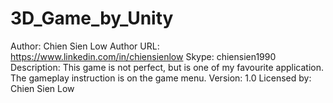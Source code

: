 # 3D_Game_by_Unity
Author: Chien Sien Low 
Author URL: https://www.linkedin.com/in/chiensienlow 
Skype: chiensien1990 
Description: This game is not perfect, but is one of my favourite application. The gameplay instruction is on the game menu.
Version: 1.0 
Licensed by: Chien Sien Low


